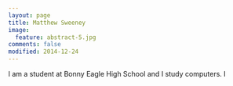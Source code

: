 ```yaml
---
layout: page
title: Matthew Sweeney
image:
  feature: abstract-5.jpg
comments: false
modified: 2014-12-24
---
```


I am a student at Bonny Eagle High School and I study computers. I 
